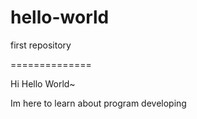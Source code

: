 # hello-world
first repository


==============

Hi Hello World~

Im here to learn about program developing

